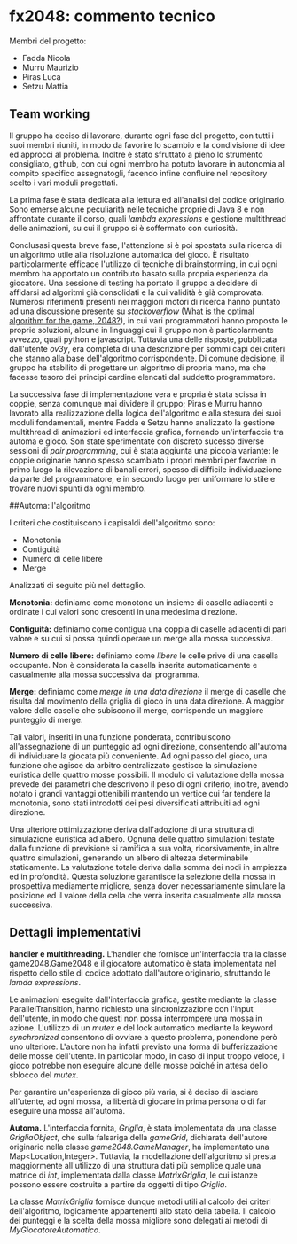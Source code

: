 # fx2048: commento tecnico

Membri del progetto:

* Fadda Nicola
* Murru Maurizio
* Piras Luca
* Setzu Mattia

## Team working

Il gruppo ha deciso di lavorare, durante ogni fase del progetto, con tutti i suoi membri riuniti, in modo da favorire lo scambio e la condivisione di idee ed approcci al problema. Inoltre è stato sfruttato a pieno lo strumento consigliato, github, con cui ogni membro ha potuto lavorare in autonomia al compito specifico assegnatogli, facendo infine confluire nel repository  scelto i vari moduli progettati.

La prima fase è stata dedicata alla lettura ed all'analisi del codice originario. Sono emerse alcune peculiarità nelle tecniche proprie di Java 8 e non affrontate durante il corso, quali *lambda expressions* e gestione multithread delle animazioni, su cui il gruppo si è soffermato con curiosità.

Conclusasi questa breve fase, l'attenzione si è poi spostata sulla ricerca di un algoritmo utile alla risoluzione automatica del gioco. È risultato particolarmente efficace l'utilizzo di tecniche di brainstorming, in cui ogni membro ha apportato un contributo basato sulla propria esperienza da giocatore. Una sessione di testing ha portato il gruppo a decidere di affidarsi ad algoritmi già consolidati  e la cui validità è già comprovata. Numerosi riferimenti presenti nei maggiori motori di ricerca hanno puntato ad una discussione presente su *stackoverflow* ([What is the optimal algorithm for the game, 2048?](http://stackoverflow.com/questions/22342854/what-is-the-optimal-algorithm-for-the-game-2048)), in cui vari programmatori hanno proposto le proprie soluzioni, alcune in linguaggi cui il gruppo non è particolarmente avvezzo, quali python e javascript. Tuttavia una delle risposte, pubblicata dall'utente *ov3y*, era completa di una descrizione per sommi capi dei criteri che stanno alla base dell'algoritmo corrispondente. Di comune decisione, il gruppo ha stabilito di progettare un algoritmo di propria mano, ma che facesse tesoro dei principi cardine elencati dal suddetto programmatore.

La successiva fase di implementazione vera e propria è stata scissa in coppie, senza comunque mai dividere il gruppo; Piras e Murru hanno lavorato alla realizzazione della logica dell'algoritmo e alla stesura dei suoi moduli fondamentali, mentre Fadda e Setzu hanno analizzato la gestione multithread di animazioni ed interfaccia grafica, fornendo un'interfaccia tra automa e gioco. Son state sperimentate con discreto sucesso diverse sessioni di *pair programming*, cui è stata aggiunta una piccola variante: le coppie originarie hanno spesso scambiato i propri membri per favorire in primo luogo la rilevazione di banali errori, spesso di difficile individuazione da parte del programmatore, e in secondo luogo per uniformare lo stile e trovare nuovi spunti da ogni membro.

##Automa: l'algoritmo

I criteri che costituiscono i capisaldi dell'algoritmo sono:

* Monotonia
* Contiguità
* Numero di celle libere
* Merge

Analizzati di seguito più nel dettaglio.

**Monotonia:** definiamo come monotono un insieme di caselle adiacenti e ordinate i cui valori sono crescenti in una medesima direzione.

**Contiguità:** definiamo come contigua una coppia di caselle adiacenti di pari valore e su cui si possa quindi operare un merge alla mossa successiva.

**Numero di celle libere:** definiamo come *libere* le celle prive di una casella occupante. Non è considerata la casella inserita automaticamente e casualmente alla mossa successiva dal programma.

**Merge:** definiamo come *merge in una data direzione* il merge di caselle che risulta dal movimento della griglia di gioco in una data direzione. A maggior valore delle caselle che subiscono il merge, corrisponde un maggiore punteggio di merge.

Tali valori, inseriti in una funzione ponderata, contribuiscono all'assegnazione di un punteggio ad ogni direzione, consentendo all'automa di individuare la giocata più conveniente. Ad ogni passo del gioco, una funzione che agisce da arbitro centralizzato gestisce la simulazione euristica delle quattro mosse possibili. Il modulo di valutazione della mossa prevede dei parametri che descrivono il peso di ogni criterio; inoltre, avendo notato i grandi vantaggi ottenibili mantendo un vertice cui far tendere la monotonia, sono stati introdotti dei pesi diversificati  attribuiti ad ogni direzione.

Una ulteriore ottimizzazione deriva dall'adozione di una struttura di simulazione euristica ad albero. Ognuna delle quattro simulazioni testate dalla funzione di previsione si ramifica a sua volta, ricorsivamente, in altre quattro simulazioni, generando un albero di altezza determinabile staticamente. La valutazione totale deriva dalla somma dei nodi in ampiezza ed in profondità. Questa soluzione garantisce la selezione della mossa in prospettiva mediamente migliore, senza dover necessariamente simulare la posizione ed il valore della cella che verrà inserita casualmente alla mossa successiva.

## Dettagli implementativi

**handler e multithreading.** L'handler che fornisce un'interfaccia tra la classe game2048.Game2048 e il giocatore automatico è stata implementata nel rispetto dello stile di codice adottato dall'autore originario, sfruttando le *lamda expressions*.

Le animazioni eseguite dall'interfaccia grafica, gestite mediante la classe ParallelTransition, hanno richiesto una sincronizzazione con l'input dell'utente, in modo che questi non possa interrompere una mossa in azione. L'utilizzo di un *mutex* e del lock automatico mediante la keyword *synchronized* consentono di ovviare a questo problema, ponendone però uno ulteriore. L'autore non ha infatti previsto una forma di bufferizzazione delle mosse dell'utente. In particolar modo, in caso di input troppo veloce, il gioco potrebbe non eseguire alcune delle mosse poiché in attesa dello sblocco del *mutex*.

Per garantire un'esperienza di gioco più varia, si è deciso di lasciare all'utente,  ad ogni mossa, la libertà di giocare in prima persona o di far eseguire una mossa all'automa.

**Automa.** L'interfaccia fornita, *Griglia*, è stata implementata da una classe *GrigliaObject*, che sulla falsariga della *gameGrid*, dichiarata dell'autore originario nella classe *game2048.GameManager*, ha implementato una Map<Location,Integer>. Tuttavia, la modellazione dell'algoritmo si presta maggiormente all'utilizzo di una struttura dati più semplice quale una matrice di *int*, implementata dalla classe *MatrixGriglia*, le cui istanze possono essere costruite a partire da oggetti di tipo *Griglia*.

La classe *MatrixGriglia* fornisce dunque metodi utili al calcolo dei criteri dell'algoritmo, logicamente appartenenti allo stato della tabella. Il calcolo dei punteggi e la scelta della mossa migliore sono delegati ai metodi di *MyGiocatoreAutomatico*.
